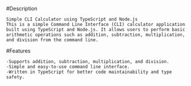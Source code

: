 #Description

    Simple CLI Calculator using TypeScript and Node.js
    This is a simple Command Line Interface (CLI) calculator application built using TypeScript and Node.js. It allows users to perform basic arithmetic operations such as addition, subtraction, multiplication, and division from the command line.

#Features

    -Supports addition, subtraction, multiplication, and division.
    -Simple and easy-to-use command line interface.
    -Written in TypeScript for better code maintainability and type safety.
